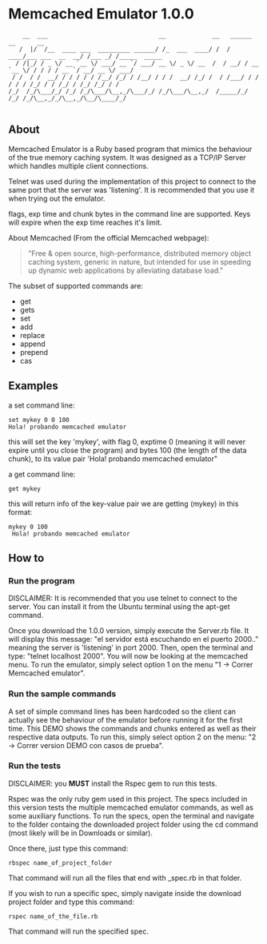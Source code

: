 # Memcached Emulator 1.0.0

```
    __  ___                               __             __   ______                __      __            
   /  |/  /__  ____ ___  _________ ______/ /_  ___  ____/ /  / ____/___ ___  __  __/ /___ _/ /_____  _____
  / /|_/ / _ \/ __ `__ \/ ___/ __ `/ ___/ __ \/ _ \/ __  /  / __/ / __ `__ \/ / / / / __ `/ __/ __ \/ ___/
 / /  / /  __/ / / / / / /__/ /_/ / /__/ / / /  __/ /_/ /  / /___/ / / / / / /_/ / / /_/ / /_/ /_/ / /    
/_/  /_/\___/_/ /_/ /_/\___/\__,_/\___/_/ /_/\___/\__,_/  /_____/_/ /_/ /_/\__,_/_/\__,_/\__/\____/_/     
                                                                                                          
```

## About

Memcached Emulator is a Ruby based program that mimics the behaviour of the true memory caching system. 
It was designed as a TCP/IP Server which handles multiple client connections.

Telnet was used during the implementation of this project to connect to the same port that the server was 'listening'. 
It is recommended that you use it when trying out the emulator. 

flags, exp time and chunk bytes in the command line are supported. Keys will expire when the exp time reaches it's limit.

About Memcached (From the official Memcached webpage):

> "Free & open source, high-performance, distributed memory object caching system, generic in nature, 
but intended for use in speeding up dynamic web applications by alleviating database load."

The subset of supported commands are: 

- get
- gets
- set
- add
- replace
- append
- prepend
- cas


## Examples

a set command line:

```
set mykey 0 0 100
Hola! probando memcached emulator

```
this will set the key 'mykey', with flag 0, exptime 0 (meaning it will never expire until you close the program) 
and bytes 100 (the length of the data chunk), to its value pair 'Hola! probando memcached emulator"

a get command line:

```
get mykey

```
this will return info of the key-value pair we are getting (mykey) in this format:

```
mykey 0 100
 Hola! probando memcached emulator

```                                                                                                       

## How to

### Run the program

DISCLAIMER: It is recommended that you use telnet to connect to the server. You can install it from the Ubuntu terminal using the apt-get command.

Once you download the 1.0.0 version, simply execute the Server.rb file. It will display this message: "el servidor está escuchando en el puerto 2000.." meaning the server is 'listening' in port 2000.
Then, open the terminal and type: "telnet localhost 2000". You will now be looking at the memcached menu. 
To run the emulator, simply select option 1 on the menu "1 -> Correr Memcached emulator".

### Run the sample commands

A set of simple command lines has been hardcoded so the client can actually see the behaviour of the emulator before running it for the first time. This DEMO shows the commands and chunks entered as well as their respective data outputs.
To run this, simply select option 2 on the menu: "2 -> Correr version DEMO con casos de prueba".

### Run the tests

DISCLAIMER: you **MUST** install the Rspec gem to run this tests.

Rspec was the only ruby gem used in this project. The specs included in this version tests the multiple memcached emulator commands, as well as some auxiliary functions.
To run the specs, open the terminal and navigate to the folder containg the downloaded project folder using the cd command (most likely will be in Downloads or similar). 

Once there, just type this command: 

```
rbspec name_of_project_folder 

```
That command will run all the files that end with _spec.rb in that folder.

If you wish to run a specific spec, simply navigate inside the download project folder and type this command: 

```
rspec name_of_the_file.rb

```
That command will run the specified spec.


